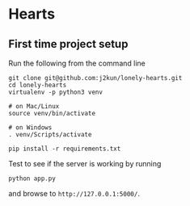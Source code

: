 # Hearts

## First time project setup

Run the following from the command line

```
git clone git@github.com:j2kun/lonely-hearts.git
cd lonely-hearts
virtualenv -p python3 venv  

# on Mac/Linux
source venv/bin/activate

# on Windows
. venv/Scripts/activate

pip install -r requirements.txt
```

Test to see if the server is working by running

```
python app.py
```

and browse to `http://127.0.0.1:5000/`.
